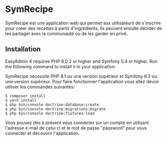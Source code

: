# SymRecipe

SymRecipe est une application web qui permet aux utilisateurs de s'inscrire pour créer des recettes à partir d'ingrédients, ils peuvent ensuite décider de les partager avec la communauté ou de les garder en privé.

## Installation

EasyAdmin 4 requires PHP 8.0.2 or higher and Symfony 5.4 or higher. Run the
following command to install it in your application:

SymRecipe nécessite PHP 8.1 ou une version supérieur et Symfony 6.3 ou une version supérieur.
Pour faire fonctionner l'application vous allez devoir utiliser les commandes suivantes:

```
$ composer install
$ yarn install
$ php bin/console doctrine:database:create
$ php bin/console doctrine:migrations:migrate
$ php bin/console doctrine:fixtures:load

```

Vous pouvez dès à présent vous connecter sur un compte en utilisant l'adresse e-mail de celui ci et le mot de passe "password" pour vous connecter et découvrir l'application.
